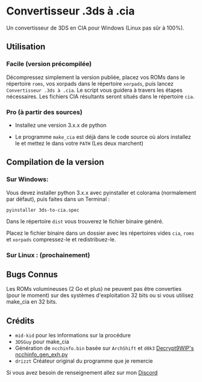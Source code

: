 # Convertisseur .3ds à .cia
Un convertisseur de 3DS en CIA pour Windows (Linux pas sûr à 100%).

## Utilisation
### Facile (version précompilée)
Décompressez simplement la version publiée, placez vos ROMs dans le répertoire `roms`, vos xorpads dans le répertoire `xorpads`, puis lancez `Convertisseur .3ds à .cia`.
Le script vous guidera à travers les étapes nécessaires.
Les fichiers CIA résultants seront situés dans le répertoire `cia`.

### Pro (à partir des sources)
- Installez une version 3.x.x de python

- Le programme `make_cia` est déjà dans le code source où alors installez le et mettez le dans votre `PATH` (Les deux marchent)

## Compilation de la version
### Sur Windows:

Vous devez installer python 3.x.x avec pyinstaller et colorama (normalement par défaut), puis faites dans un Terminal :
```
pyinstaller 3ds-to-cia.spec
```

Dans le répertoire `dist` vous trouverez le fichier binaire généré.

Placez le fichier binaire dans un dossier avec les répertoires vides  `cia`, `roms` et `xorpads` compressez-le et redistribuez-le.


### Sur Linux : (prochainement)

## Bugs Connus
Les ROMs volumineuses (2 Go et plus) ne peuvent pas être converties (pour le moment) sur des systèmes d'exploitation 32 bits ou si vous utilisez make_cia en 32 bits.

## Crédits
* `mid-kid` pour les informations sur la procédure
* `3DSGuy` pour make_cia
* Génération de `ncchinfo.bin` basée sur `ArchShift` et `d0k3` [Decrypt9WIP's ncchinfo_gen_exh.py](https://github.com/d0k3/Decrypt9WIP/blob/master/scripts/ncchinfo_gen_exh.py)
* `drizzt` Créateur original du programme que je remercie

Si vous avez besoin de renseignement allez sur mon [Discord](https://discord.gg/heUzNmpXgM)